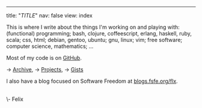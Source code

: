 ---
title: "*TITLE*"
nav: false
view: index

This is where I write about the things I'm working on and playing
with: (functional) programming; bash, clojure, coffeescript, erlang,
haskell, ruby, scala; css, html; debian, gentoo, ubuntu; gnu, linux;
vim; free software; computer science, mathematics; ...

Most of my code is on [GitHub](https://github.com/obfusk).

&rarr; [Archive](/archive.html),
&rarr; [Projects](/projects.html),
&rarr; [Gists](/gists.html)

I also have a blog focused on Software Freedom at
[blogs.fsfe.org/flx](https://blogs.fsfe.org/flx).

<br/>
\- Felix
